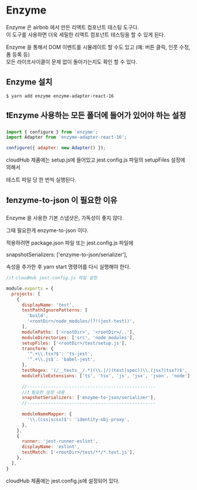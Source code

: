 # Enzyme

Enzyme 은 airbnb 에서 만든 리액트 컴포넌트 테스팅 도구다.  
이 도구를 사용하면 더욱 세밀한 리액트 컴포넌트 테스팅을 할 수 있게 된다.

Enzyme 을 통해서 DOM 이벤트를 시뮬레이트 할 수도 있고 (예: 버튼 클릭, 인풋 수정, 폼 등록 등)  
모든 라이프사이클이 문제 없이 돌아가는지도 확인 할 수 있다.

## Enzyme 설치

`$ yarn add enzyme enzyme-adapter-react-16`

## ❗Enzyme 사용하는 모든 폴더에 들어가 있어야 하는 설정

```jsx
import { configure } from 'enzyme';
import Adapter from 'enzyme-adapter-react-16';

configure({ adapter: new Adapter() });
```

cloudHub 제품에는 setup.js에 들어있고 jest.config.js 파일의 setupFiles 설정에 의해서 
 
테스트 파일 당 한 번씩 실행된다.

## ❗enzyme-to-json 이 필요한 이유

Enzyme 을 사용한 기본 스냅샷은, 가독성이 좋지 않다.

그때 필요한게 enzyme-to-json 이다.

적용하려면 package.json 파일 또는 jest.config.js 파일에 

snapshotSerializers: ['enzyme-to-json/serializer'],

속성을 추가한 후 yarn start 명령어를 다시 실행해야 한다.

```jsx
//❗ cloudHub jest.config.js 파일 설정

module.exports = {
  projects: [
    {
      displayName: 'test',
      testPathIgnorePatterns: [
        'build',
        '<rootDir>/node_modules/(?!(jest-test))',
      ],
      modulePaths: ['<rootDir>', '<rootDir>/..'],
      moduleDirectories: ['src', 'node_modules'],
      setupFiles: ['<rootDir>/test/setup.js'],
      transform: {
        '^.+\\.tsx?$': 'ts-jest',
        '^.+\\.js$': 'babel-jest',
      },
      testRegex: '(/__tests__/.*|(\\.|/)(test|spec))\\.(jsx?|tsx?)$',
      moduleFileExtensions: ['ts', 'tsx', 'js', 'jsx', 'json', 'node'],
     
      //-------------------------------------------------
      //❗ 필요한 설정 내용
      snapshotSerializers: ['enzyme-to-json/serializer'],
      //-------------------------------------------------
      
      moduleNameMapper: {
        '\\.(css|scss)$': 'identity-obj-proxy',
      },
    },
    {
      runner: 'jest-runner-eslint',
      displayName: 'eslint',
      testMatch: ['<rootDir>/test/**/*.test.js'],
    },
  ],
}
```

 cloudHub 제품에는 jest.config.js에 설정되어 있다.
